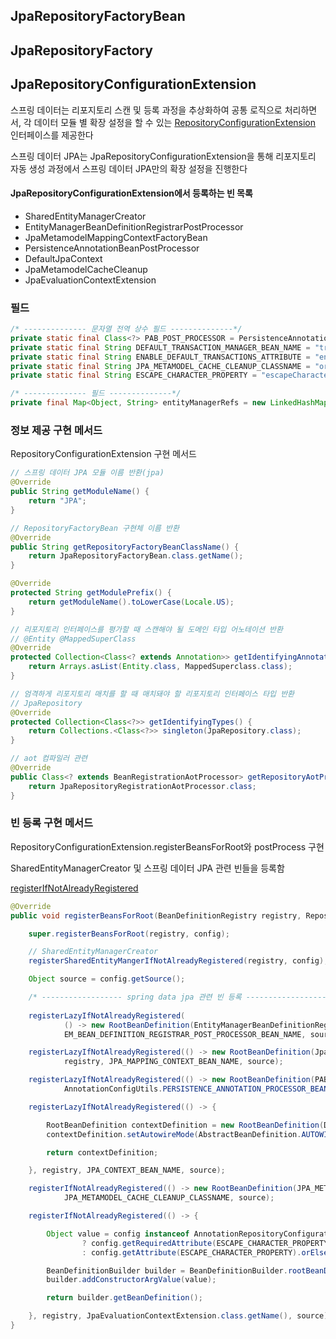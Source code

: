 ## JpaRepositoryFactoryBean

## JpaRepositoryFactory

## JpaRepositoryConfigurationExtension

스프링 데이터는 리포지토리 스캔 및 등록 과정을 추상화하여 공통 로직으로 처리하면서, 각 데이터 모듈 별 확장 설정을 할 수 있는 [RepositoryConfigurationExtension](../../common/spring%20data%20repository%20config%20objects.md#repositoryconfigurationextension) 인터페이스를 제공한다

스프링 데이터 JPA는 JpaRepositoryConfigurationExtension을 통해 리포지토리 자동 생성 과정에서 스프링 데이터 JPA만의 확장 설정을 진행한다

#### JpaRepositoryConfigurationExtension에서 등록하는 빈 목록
- SharedEntityManagerCreator
- EntityManagerBeanDefinitionRegistrarPostProcessor
- JpaMetamodelMappingContextFactoryBean
- PersistenceAnnotationBeanPostProcessor
- DefaultJpaContext
- JpaMetamodelCacheCleanup
- JpaEvaluationContextExtension

### 필드

```java
/* -------------- 문자열 전역 상수 필드 --------------*/
private static final Class<?> PAB_POST_PROCESSOR = PersistenceAnnotationBeanPostProcessor.class;
private static final String DEFAULT_TRANSACTION_MANAGER_BEAN_NAME = "transactionManager";
private static final String ENABLE_DEFAULT_TRANSACTIONS_ATTRIBUTE = "enableDefaultTransactions";
private static final String JPA_METAMODEL_CACHE_CLEANUP_CLASSNAME = "org.springframework.data.jpa.util.JpaMetamodelCacheCleanup";
private static final String ESCAPE_CHARACTER_PROPERTY = "escapeCharacter";

/* -------------- 필드 --------------*/
private final Map<Object, String> entityManagerRefs = new LinkedHashMap<>();
```

### 정보 제공 구현 메서드

RepositoryConfigurationExtension 구현 메서드

```java
// 스프링 데이터 JPA 모듈 이름 반환(jpa)
@Override
public String getModuleName() {
    return "JPA";
}

// RepositoryFactoryBean 구현체 이름 반환
@Override
public String getRepositoryFactoryBeanClassName() {
    return JpaRepositoryFactoryBean.class.getName();
}

@Override
protected String getModulePrefix() {
    return getModuleName().toLowerCase(Locale.US);
}

// 리포지토리 인터페이스를 평가할 때 스캔해야 될 도메인 타입 어노테이션 반환
// @Entity @MappedSuperClass
@Override
protected Collection<Class<? extends Annotation>> getIdentifyingAnnotations() {
    return Arrays.asList(Entity.class, MappedSuperclass.class);
}

// 엄격하게 리포지토리 매치를 할 때 매치돼야 할 리포지토리 인터페이스 타입 반환
// JpaRepository
@Override
protected Collection<Class<?>> getIdentifyingTypes() {
    return Collections.<Class<?>> singleton(JpaRepository.class);
}

// aot 컴파일러 관련
@Override
public Class<? extends BeanRegistrationAotProcessor> getRepositoryAotProcessor() {
    return JpaRepositoryRegistrationAotProcessor.class;
}
```

### 빈 등록 구현 메서드

RepositoryConfigurationExtension.registerBeansForRoot와 postProcess 구현

SharedEntityManagerCreator 및 스프링 데이터 JPA 관련 빈들을 등록함

[registerIfNotAlreadyRegistered](../../common/spring%20data%20repository%20config%20objects.md#repositoryconfigurationextensionsupport의-빈-등록-static-메서드)

```java
@Override
public void registerBeansForRoot(BeanDefinitionRegistry registry, RepositoryConfigurationSource config) {

    super.registerBeansForRoot(registry, config);

    // SharedEntityManagerCreator
    registerSharedEntityMangerIfNotAlreadyRegistered(registry, config);

    Object source = config.getSource();

    /* ------------------ spring data jpa 관련 빈 등록 ------------------ */
    
    registerLazyIfNotAlreadyRegistered(
            () -> new RootBeanDefinition(EntityManagerBeanDefinitionRegistrarPostProcessor.class), registry,
            EM_BEAN_DEFINITION_REGISTRAR_POST_PROCESSOR_BEAN_NAME, source);

    registerLazyIfNotAlreadyRegistered(() -> new RootBeanDefinition(JpaMetamodelMappingContextFactoryBean.class),
            registry, JPA_MAPPING_CONTEXT_BEAN_NAME, source);

    registerLazyIfNotAlreadyRegistered(() -> new RootBeanDefinition(PAB_POST_PROCESSOR), registry,
            AnnotationConfigUtils.PERSISTENCE_ANNOTATION_PROCESSOR_BEAN_NAME, source);

    registerLazyIfNotAlreadyRegistered(() -> {

        RootBeanDefinition contextDefinition = new RootBeanDefinition(DefaultJpaContext.class);
        contextDefinition.setAutowireMode(AbstractBeanDefinition.AUTOWIRE_CONSTRUCTOR);

        return contextDefinition;

    }, registry, JPA_CONTEXT_BEAN_NAME, source);

    registerIfNotAlreadyRegistered(() -> new RootBeanDefinition(JPA_METAMODEL_CACHE_CLEANUP_CLASSNAME), registry,
            JPA_METAMODEL_CACHE_CLEANUP_CLASSNAME, source);

    registerIfNotAlreadyRegistered(() -> {

        Object value = config instanceof AnnotationRepositoryConfigurationSource //
                ? config.getRequiredAttribute(ESCAPE_CHARACTER_PROPERTY, Character.class) //
                : config.getAttribute(ESCAPE_CHARACTER_PROPERTY).orElse("\\");

        BeanDefinitionBuilder builder = BeanDefinitionBuilder.rootBeanDefinition(JpaEvaluationContextExtension.class);
        builder.addConstructorArgValue(value);

        return builder.getBeanDefinition();

    }, registry, JpaEvaluationContextExtension.class.getName(), source);
}
```
